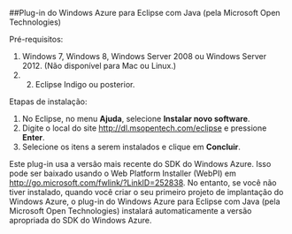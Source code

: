 ##Plug-in do Windows Azure para Eclipse com Java (pela Microsoft Open Technologies)

Pré-requisitos:

1.	Windows 7, Windows 8, Windows Server 2008 ou Windows Server 2012. (Não disponível para Mac ou Linux.)
2.	2. Eclipse Indigo ou posterior.

Etapas de instalação:

1. No Eclipse, no menu **Ajuda**, selecione **Instalar novo software**.
2. Digite o local do site <http://dl.msopentech.com/eclipse> e pressione **Enter**.
3. Selecione os itens a serem instalados e clique em **Concluir**.

Este plug-in usa a versão mais recente do SDK do Windows Azure. Isso pode ser baixado usando o Web Platform Installer (WebPI) em <http://go.microsoft.com/fwlink/?LinkID=252838>. No entanto, se você não tiver instalado, quando você criar o seu primeiro projeto de implantação do Windows Azure, o plug-in do Windows Azure para Eclipse com Java (pela Microsoft Open Technologies) instalará automaticamente a versão apropriada do SDK do Windows Azure. 


